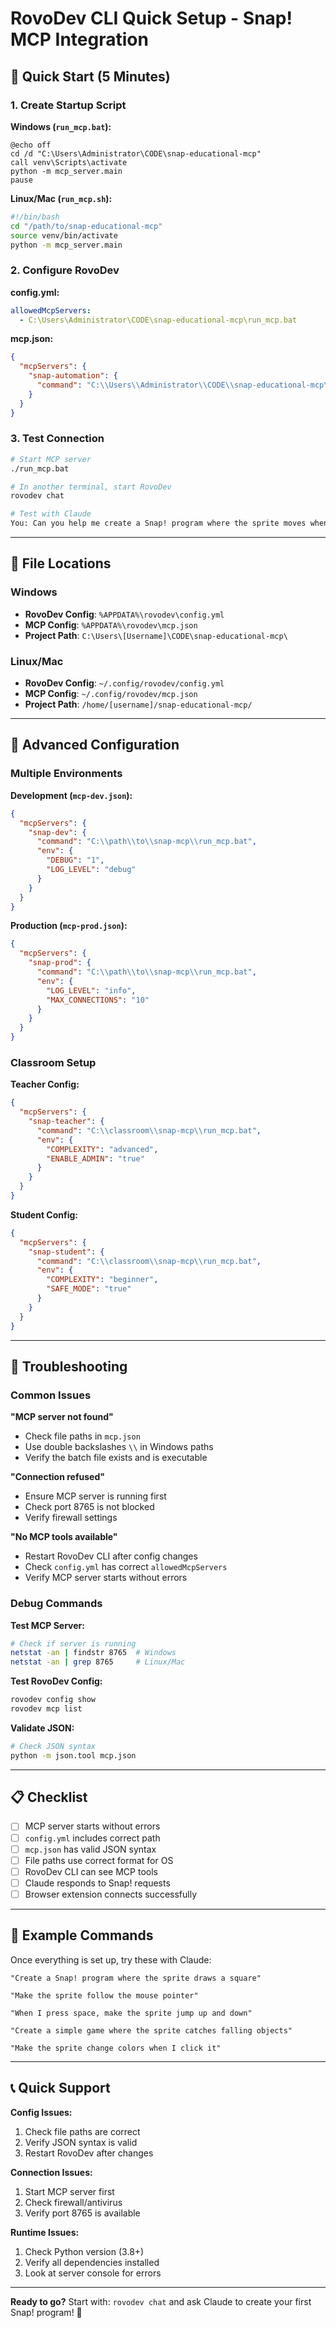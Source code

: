# RovoDev CLI Quick Setup - Snap! MCP Integration

## 🚀 Quick Start (5 Minutes)

### 1. Create Startup Script

**Windows (`run_mcp.bat`):**
```batch
@echo off
cd /d "C:\Users\Administrator\CODE\snap-educational-mcp"
call venv\Scripts\activate
python -m mcp_server.main
pause
```

**Linux/Mac (`run_mcp.sh`):**
```bash
#!/bin/bash
cd "/path/to/snap-educational-mcp"
source venv/bin/activate
python -m mcp_server.main
```

### 2. Configure RovoDev

**config.yml:**
```yaml
allowedMcpServers: 
  - C:\Users\Administrator\CODE\snap-educational-mcp\run_mcp.bat
```

**mcp.json:**
```json
{
  "mcpServers": {
    "snap-automation": {
      "command": "C:\\Users\\Administrator\\CODE\\snap-educational-mcp\\run_mcp.bat"
    }
  }
}
```

### 3. Test Connection

```bash
# Start MCP server
./run_mcp.bat

# In another terminal, start RovoDev
rovodev chat

# Test with Claude
You: Can you help me create a Snap! program where the sprite moves when I press arrow keys?
```

---

## 📁 File Locations

### Windows
- **RovoDev Config**: `%APPDATA%\rovodev\config.yml`
- **MCP Config**: `%APPDATA%\rovodev\mcp.json`
- **Project Path**: `C:\Users\[Username]\CODE\snap-educational-mcp\`

### Linux/Mac
- **RovoDev Config**: `~/.config/rovodev/config.yml`
- **MCP Config**: `~/.config/rovodev/mcp.json`
- **Project Path**: `/home/[username]/snap-educational-mcp/`

---

## 🔧 Advanced Configuration

### Multiple Environments

**Development (`mcp-dev.json`):**
```json
{
  "mcpServers": {
    "snap-dev": {
      "command": "C:\\path\\to\\snap-mcp\\run_mcp.bat",
      "env": {
        "DEBUG": "1",
        "LOG_LEVEL": "debug"
      }
    }
  }
}
```

**Production (`mcp-prod.json`):**
```json
{
  "mcpServers": {
    "snap-prod": {
      "command": "C:\\path\\to\\snap-mcp\\run_mcp.bat",
      "env": {
        "LOG_LEVEL": "info",
        "MAX_CONNECTIONS": "10"
      }
    }
  }
}
```

### Classroom Setup

**Teacher Config:**
```json
{
  "mcpServers": {
    "snap-teacher": {
      "command": "C:\\classroom\\snap-mcp\\run_mcp.bat",
      "env": {
        "COMPLEXITY": "advanced",
        "ENABLE_ADMIN": "true"
      }
    }
  }
}
```

**Student Config:**
```json
{
  "mcpServers": {
    "snap-student": {
      "command": "C:\\classroom\\snap-mcp\\run_mcp.bat",
      "env": {
        "COMPLEXITY": "beginner",
        "SAFE_MODE": "true"
      }
    }
  }
}
```

---

## 🐛 Troubleshooting

### Common Issues

**"MCP server not found"**
- Check file paths in `mcp.json`
- Use double backslashes `\\` in Windows paths
- Verify the batch file exists and is executable

**"Connection refused"**
- Ensure MCP server is running first
- Check port 8765 is not blocked
- Verify firewall settings

**"No MCP tools available"**
- Restart RovoDev CLI after config changes
- Check `config.yml` has correct `allowedMcpServers`
- Verify MCP server starts without errors

### Debug Commands

**Test MCP Server:**
```bash
# Check if server is running
netstat -an | findstr 8765  # Windows
netstat -an | grep 8765     # Linux/Mac
```

**Test RovoDev Config:**
```bash
rovodev config show
rovodev mcp list
```

**Validate JSON:**
```bash
# Check JSON syntax
python -m json.tool mcp.json
```

---

## 📋 Checklist

- [ ] MCP server starts without errors
- [ ] `config.yml` includes correct path
- [ ] `mcp.json` has valid JSON syntax
- [ ] File paths use correct format for OS
- [ ] RovoDev CLI can see MCP tools
- [ ] Claude responds to Snap! requests
- [ ] Browser extension connects successfully

---

## 🎯 Example Commands

Once everything is set up, try these with Claude:

```
"Create a Snap! program where the sprite draws a square"

"Make the sprite follow the mouse pointer"

"When I press space, make the sprite jump up and down"

"Create a simple game where the sprite catches falling objects"

"Make the sprite change colors when I click it"
```

---

## 📞 Quick Support

**Config Issues:**
1. Check file paths are correct
2. Verify JSON syntax is valid
3. Restart RovoDev after changes

**Connection Issues:**
1. Start MCP server first
2. Check firewall/antivirus
3. Verify port 8765 is available

**Runtime Issues:**
1. Check Python version (3.8+)
2. Verify all dependencies installed
3. Look at server console for errors

---

**Ready to go?** Start with: `rovodev chat` and ask Claude to create your first Snap! program! 🎉
